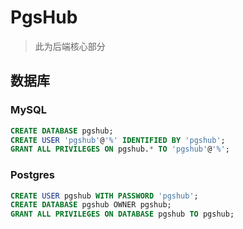 # PgsHub

> 此为后端核心部分

## 数据库

### MySQL
```sql
CREATE DATABASE pgshub;
CREATE USER 'pgshub'@'%' IDENTIFIED BY 'pgshub';
GRANT ALL PRIVILEGES ON pgshub.* TO 'pgshub'@'%';
```

### Postgres
```sql
CREATE USER pgshub WITH PASSWORD 'pgshub';
CREATE DATABASE pgshub OWNER pgshub;
GRANT ALL PRIVILEGES ON DATABASE pgshub TO pgshub;
```